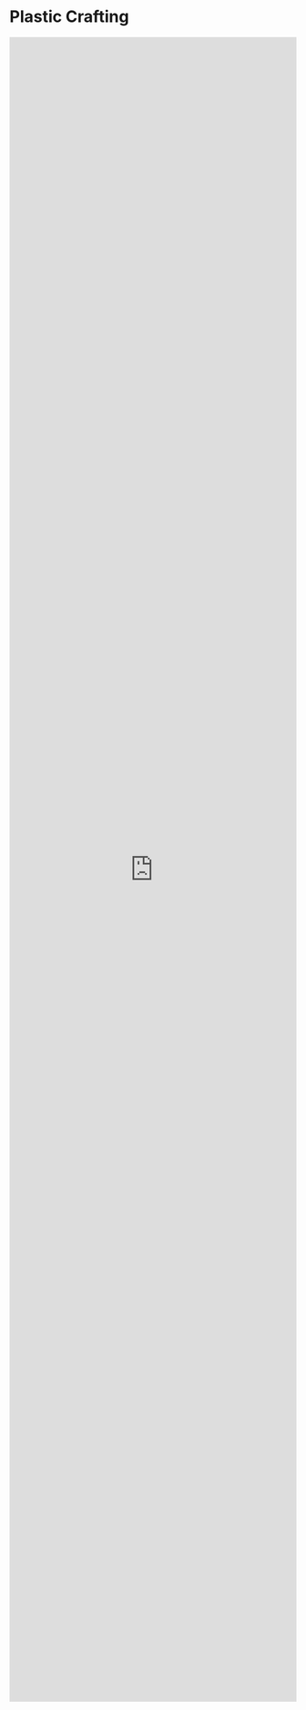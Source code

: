 # Plastic Crafting

<div class="grid grid-cols-[50%_50%] gap-4" style="height: 75%">
  <div>
    <iframe width="100%" height="100%" src="https://www.youtube.com/embed/PMCOQO_5Ecw?mute=1&loop=1&playlist=PMCOQO_5Ecw&controls=0&modestbranding=1&rel=0" frameborder="0" allow="encrypted-media" allowfullscreen class="vertical-center"></iframe>
  </div>
  <div class="vertical-center">
    <div>
      <div>
        <p><strong>Herstellung von Kunststoffgranulat</strong></p>
        <ul>
          <li>Verarbeitung zu Granulat zum herstellen neuer Kunststofferzeugnisse</li>
        </ul>
        <p><strong>Nachteile der Kunststoffgranulat-Herstellung</strong></p>
        <ul>
          <li>Energieintensiver und teurer Prozess</li>
          <li>Nicht einsetzbar in z.B. Lebensmittelindustrie</li>
          <li>Nur begrenzt oft wiederholbar</li>
        </ul>
      </div>
    </div>
  </div>
</div>

<Footer />

<style>
p {
  margin-top: 1rem;
  margin-bottom: 0rem;
}
.vertical-center {
  display: flex;
  justify-content: center;
  align-items: center;
  height: 100%;
}
</style>

